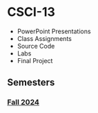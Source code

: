 # CSCI-13 
- PowerPoint Presentations
- Class Assignments
- Source Code
- Labs
- Final Project

## Semesters

###  [Fall 2024](Fall%202024/README.md)
